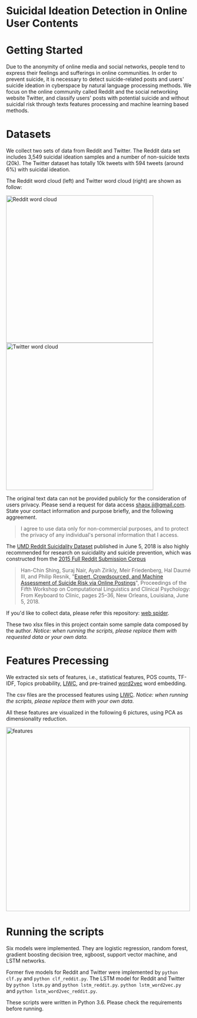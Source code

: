 # Suicidal Ideation Detection in Online User Contents

# Getting Started
Due to the anonymity of online media and social networks, people tend to express their feelings and sufferings in online communities.
In order to prevent suicide, it is necessary to detect suicide-related posts and users' suicide ideation in cyberspace by natural language processing methods.
We focus on the online community called Reddit and the social networking website Twitter, and classify users' posts with potential suicide and without suicidal risk through texts features processing and machine learning based methods.


# Datasets
We collect two sets of data from Reddit and Twitter.
The Reddit data set includes 3,549 suicidal ideation samples and a number of non-suicide texts (20k). The Twitter dataset has totally 10k tweets with 594 tweets (around 6\%) with suicidal ideation.

The Reddit word cloud (left) and Twitter word cloud (right) are shown as follow:

<img width="400" alt="Reddit word cloud" src="https://github.com/shaoxiongji/sw-detection/blob/master/output/reddit.jpg"><img width="400" alt="Twitter word cloud" src="https://github.com/shaoxiongji/sw-detection/blob/master/output/twitter.jpg">

The original text data can not be provided publicly for the consideration of users privacy.
Please send a request for data access shaox.ji@gmail.com. State your contact information and purpose briefly, and the following aggreement.
> I agree to use data only for non-commercial purposes, and to protect the privacy of any individual's personal information that I access.


The [UMD Reddit Suicidality Dataset](http://users.umiacs.umd.edu/~resnik/umd_reddit_suicidality_dataset.html) published in June 5, 2018 is also highly recommended for research on suicidality and suicide prevention, which was constructed from the [2015 Full Reddit Submission Corpus](https://www.reddit.com/r/datasets/comments/3mg812/full_reddit_submission_corpus_now_available_2006/)
> Han-Chin Shing, Suraj Nair, Ayah Zirikly, Meir Friedenberg, Hal Daumé III, and Philip Resnik, "[Expert, Crowdsourced, and Machine Assessment of Suicide Risk via Online Postings](http://aclweb.org/anthology/W18-0603)", Proceedings of the Fifth Workshop on Computational Linguistics and Clinical Psychology: From Keyboard to Clinic, pages 25–36, New Orleans, Louisiana, June 5, 2018.

If you'd like to collect data, please refer this repository: [web spider](https://github.com/shaoxiongji/webspider-eda).

These two xlsx files in this project contain some sample data composed by the author.
*Notice: when running the scripts, please replace them with requested data or your own data.*

# Features Precessing
We extracted six sets of features, i.e., statistical features, POS counts, TF-IDF, Topics probability, [LIWC](http://liwc.wpengine.com), and pre-trained [word2vec](https://radimrehurek.com/gensim/models/word2vec.html) word embedding.

The csv files are the processed features using [LIWC](http://liwc.wpengine.com).
*Notice: when running the scripts, please replace them with your own data.*

All these features are visualized in the following 6 pictures, using PCA as dimensionality reduction.

<img width="500" alt="features" src="https://github.com/shaoxiongji/sw-detection/blob/master/output/all.png">

# Running the scripts
Six models were implemented. They are logistic regression, random forest, gradient boosting decision tree, xgboost, support vector machine, and LSTM networks.

Former five models for Reddit and Twitter were implemented by
`python clf.py`
and
`python clf_reddit.py`.
The LSTM model for Reddit and Twitter by
`python lstm.py` and `python lstm_reddit.py`.
`python lstm_word2vec.py` and `python lstm_word2vec_reddit.py`.

These scripts were written in Python 3.6. Please check the requirements before running.
